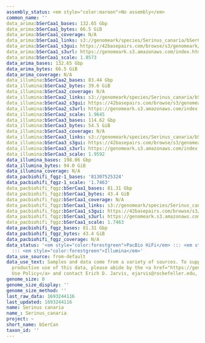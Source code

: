 ```yaml
---
assembly_status: <em style="color:maroon">No assembly</em>
common_name: ''
data_arima:bSerCaa1_bases: 132.65 Gbp
data_arima:bSerCaa1_bytes: 66.5 GiB
data_arima:bSerCaa1_coverage: N/A
data_arima:bSerCaa1_links: s3://genomeark/species/Serinus_canaria/bSerCaa1/genomic_data/arima/<br>
data_arima:bSerCaa1_s3gui: https://42basepairs.com/browse/s3/genomeark/species/Serinus_canaria/bSerCaa1/genomic_data/arima/
data_arima:bSerCaa1_s3url: https://genomeark.s3.amazonaws.com/index.html?prefix=species/Serinus_canaria/bSerCaa1/genomic_data/arima/
data_arima:bSerCaa1_scale: 1.8573
data_arima_bases: 132.65 Gbp
data_arima_bytes: 66.5 GiB
data_arima_coverage: N/A
data_illumina:bSerCaa2_bases: 83.44 Gbp
data_illumina:bSerCaa2_bytes: 39.6 GiB
data_illumina:bSerCaa2_coverage: N/A
data_illumina:bSerCaa2_links: s3://genomeark/species/Serinus_canaria/bSerCaa2/genomic_data/illumina/<br>
data_illumina:bSerCaa2_s3gui: https://42basepairs.com/browse/s3/genomeark/species/Serinus_canaria/bSerCaa2/genomic_data/illumina/
data_illumina:bSerCaa2_s3url: https://genomeark.s3.amazonaws.com/index.html?prefix=species/Serinus_canaria/bSerCaa2/genomic_data/illumina/
data_illumina:bSerCaa2_scale: 1.9645
data_illumina:bSerCaa3_bases: 114.62 Gbp
data_illumina:bSerCaa3_bytes: 54.5 GiB
data_illumina:bSerCaa3_coverage: N/A
data_illumina:bSerCaa3_links: s3://genomeark/species/Serinus_canaria/bSerCaa3/genomic_data/illumina/<br>
data_illumina:bSerCaa3_s3gui: https://42basepairs.com/browse/s3/genomeark/species/Serinus_canaria/bSerCaa3/genomic_data/illumina/
data_illumina:bSerCaa3_s3url: https://genomeark.s3.amazonaws.com/index.html?prefix=species/Serinus_canaria/bSerCaa3/genomic_data/illumina/
data_illumina:bSerCaa3_scale: 1.9592
data_illumina_bases: 198.06 Gbp
data_illumina_bytes: 94.0 GiB
data_illumina_coverage: N/A
data_pacbiohifi_fqgz-1_bases: '81307525324'
data_pacbiohifi_fqgz-1_scale: '1.7463'
data_pacbiohifi_fqgz:bSerCaa1_bases: 81.31 Gbp
data_pacbiohifi_fqgz:bSerCaa1_bytes: 43.4 GiB
data_pacbiohifi_fqgz:bSerCaa1_coverage: N/A
data_pacbiohifi_fqgz:bSerCaa1_links: s3://genomeark/species/Serinus_canaria/bSerCaa1/genomic_data/pacbio_hifi/<br>
data_pacbiohifi_fqgz:bSerCaa1_s3gui: https://42basepairs.com/browse/s3/genomeark/species/Serinus_canaria/bSerCaa1/genomic_data/pacbio_hifi/
data_pacbiohifi_fqgz:bSerCaa1_s3url: https://genomeark.s3.amazonaws.com/index.html?prefix=species/Serinus_canaria/bSerCaa1/genomic_data/pacbio_hifi/
data_pacbiohifi_fqgz:bSerCaa1_scale: 1.7463
data_pacbiohifi_fqgz_bases: 81.31 Gbp
data_pacbiohifi_fqgz_bytes: 43.4 GiB
data_pacbiohifi_fqgz_coverage: N/A
data_status: '<em style="color:forestgreen">PacBio HiFi</em> ::: <em style="color:forestgreen">Arima</em>
  ::: <em style="color:forestgreen">Illumina</em>'
data_use_source: from-default
data_use_text: Samples and data come from a variety of sources. To support fair and
  productive use of this data, please abide by the <a href="https://genome10k.soe.ucsc.edu/data-use-policies/">Data
  Use Policy</a> and contact Erich D. Jarvis, ejarvis@rockefeller.edu, with any questions.
genome_size: 0
genome_size_display: ''
genome_size_method: ''
last_raw_data: 1693244116
last_updated: 1693244116
name: Serinus canaria
name_: Serinus_canaria
project: ~
short_name: bSerCan
taxon_id: ''
---
```

